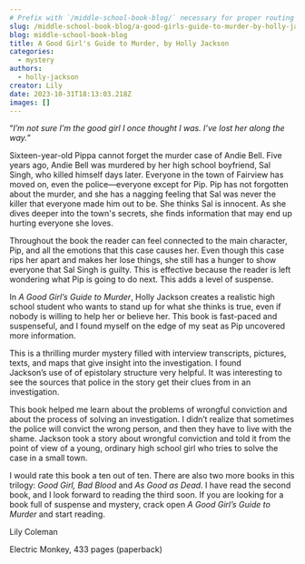 ```yaml
---
# Prefix with `/middle-school-book-blog/` necessary for proper routing
slug: /middle-school-book-blog/a-good-girls-guide-to-murder-by-holly-jackson
blog: middle-school-book-blog
title: A Good Girl's Guide to Murder, by Holly Jackson
categories:
  - mystery
authors:
  - holly-jackson
creator: Lily
date: 2023-10-31T18:13:03.218Z
images: []
---
```


“_I’m not sure I’m the good girl I once thought I was. I’ve lost her along the way._”

Sixteen-year-old Pippa cannot forget the murder case of Andie Bell. Five years ago, Andie Bell was murdered by her high school boyfriend, Sal Singh, who killed himself days later. Everyone in the town of Fairview has moved on, even the police—everyone except for Pip. Pip has not forgotten about the murder, and she has a nagging feeling that Sal was never the killer that everyone made him out to be. She thinks Sal is innocent. As she dives deeper into the town's secrets, she finds information that may end up hurting everyone she loves.

Throughout the book the reader can feel connected to the main character, Pip, and all the emotions that this case causes her. Even though this case rips her apart and makes her lose things, she still has a hunger to show everyone that Sal Singh is guilty. This is effective because the reader is left wondering what Pip is going to do next. This adds a level of suspense.

In _A Good Girl’s Guide to Murder_, Holly Jackson creates a realistic high school student who wants to stand up for what she thinks is true, even if nobody is willing to help her or believe her. This book is fast-paced and suspenseful, and I found myself on the edge of my seat as Pip uncovered more information.

This is a thrilling murder mystery filled with interview transcripts, pictures, texts, and maps that give insight into the investigation. I found Jackson’s use of of epistolary structure very helpful. It was interesting to see the sources that police in the story get their clues from in an investigation.

This book helped me learn about the problems of wrongful conviction and about the process of solving an investigation. I didn’t realize that sometimes the police will convict the wrong person, and then they have to live with the shame. Jackson took a story about wrongful conviction and told it from the point of view of a young, ordinary high school girl who tries to solve the case in a small town.

I would rate this book a ten out of ten. There are also two more books in this trilogy: _Good Girl, Bad Blood_ and _As Good as Dead_. I have read the second book, and I look forward to reading the third soon. If you are looking for a book full of suspense and mystery, crack open _A Good Girl’s Guide to Murder_ and start reading.

L﻿ily Coleman

Electric Monkey, 433 pages (paperback)
